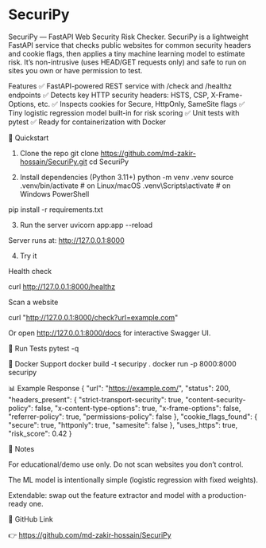 # SecuriPy
SecuriPy — FastAPI Web Security Risk Checker.  SecuriPy is a lightweight FastAPI service that checks public websites for common security headers and cookie flags, then applies a tiny machine learning model to estimate risk. It’s non-intrusive (uses HEAD/GET requests only) and safe to run on sites you own or have permission to test.

Features
✅ FastAPI-powered REST service with /check and /healthz endpoints
✅ Detects key HTTP security headers: HSTS, CSP, X-Frame-Options, etc.
✅ Inspects cookies for Secure, HttpOnly, SameSite flags
✅ Tiny logistic regression model built-in for risk scoring
✅ Unit tests with pytest
✅ Ready for containerization with Docker

🚀 Quickstart
1. Clone the repo
git clone https://github.com/md-zakir-hossain/SecuriPy.git
cd SecuriPy

2. Install dependencies (Python 3.11+)
python -m venv .venv
source .venv/bin/activate   # on Linux/macOS
.venv\Scripts\activate      # on Windows PowerShell

pip install -r requirements.txt

3. Run the server
uvicorn app:app --reload


Server runs at: http://127.0.0.1:8000

4. Try it

Health check

curl http://127.0.0.1:8000/healthz


Scan a website

curl "http://127.0.0.1:8000/check?url=example.com"


Or open http://127.0.0.1:8000/docs
 for interactive Swagger UI.

🧪 Run Tests
pytest -q

🐳 Docker Support
docker build -t securipy .
docker run -p 8000:8000 securipy

📊 Example Response
{
  "url": "https://example.com/",
  "status": 200,
  "headers_present": {
    "strict-transport-security": true,
    "content-security-policy": false,
    "x-content-type-options": true,
    "x-frame-options": false,
    "referrer-policy": true,
    "permissions-policy": false
  },
  "cookie_flags_found": {
    "secure": true,
    "httponly": true,
    "samesite": false
  },
  "uses_https": true,
  "risk_score": 0.42
}

📌 Notes

For educational/demo use only. Do not scan websites you don’t control.

The ML model is intentionally simple (logistic regression with fixed weights).

Extendable: swap out the feature extractor and model with a production-ready one.

🔗 GitHub Link

👉 https://github.com/md-zakir-hossain/SecuriPy
